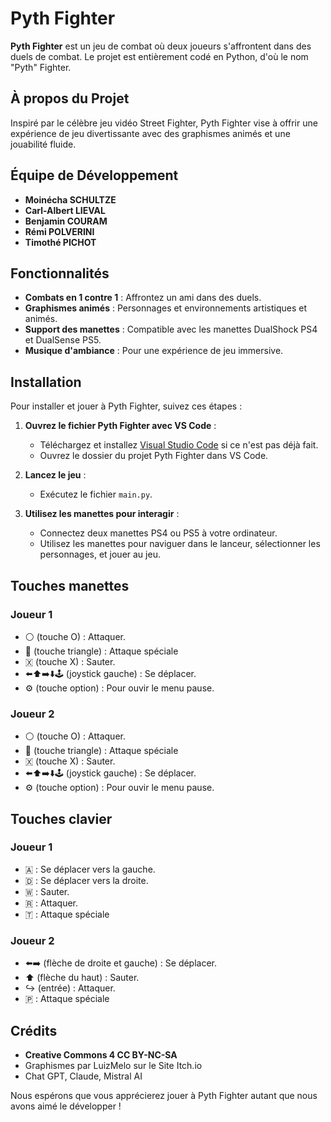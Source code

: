 # Pyth Fighter

**Pyth Fighter** est un jeu de combat où deux joueurs s'affrontent dans des duels de combat. Le projet est entièrement codé en Python, d'où le nom "Pyth" Fighter.

## À propos du Projet

Inspiré par le célèbre jeu vidéo Street Fighter, Pyth Fighter vise à offrir une expérience de jeu divertissante avec des graphismes animés et une jouabilité fluide.

## Équipe de Développement

- **Moinécha SCHULTZE**
- **Carl-Albert LIEVAL**
- **Benjamin COURAM**
- **Rémi POLVERINI**
- **Timothé PICHOT**

## Fonctionnalités

- **Combats en 1 contre 1** : Affrontez un ami dans des duels.
- **Graphismes animés** : Personnages et environnements artistiques et animés.
- **Support des manettes** : Compatible avec les manettes DualShock PS4 et DualSense PS5.
- **Musique d'ambiance** : Pour une expérience de jeu immersive.

## Installation

Pour installer et jouer à Pyth Fighter, suivez ces étapes :

1. **Ouvrez le fichier Pyth Fighter avec VS Code** :
   - Téléchargez et installez [Visual Studio Code](https://code.visualstudio.com/) si ce n'est pas déjà fait.
   - Ouvrez le dossier du projet Pyth Fighter dans VS Code.
  
2. **Lancez le jeu** :
   - Exécutez le fichier `main.py`.

3. **Utilisez les manettes pour interagir** :
   - Connectez deux manettes PS4 ou PS5 à votre ordinateur.
   - Utilisez les manettes pour naviguer dans le lanceur, sélectionner les personnages, et jouer au jeu.

## Touches manettes
### Joueur 1

- ⚪ (touche O) : Attaquer.
- 🔼 (touche triangle) : Attaque spéciale
- 🇽 (touche X) : Sauter.
- ⬅️⬆️➡️⬇️🕹️ (joystick gauche) : Se déplacer.
- ⚙️ (touche option) : Pour ouvir le menu pause.

### Joueur 2

- ⚪ (touche O) : Attaquer.
- 🔼 (touche triangle) : Attaque spéciale
- 🇽 (touche X) : Sauter.
- ⬅️⬆️➡️⬇️🕹️ (joystick gauche) : Se déplacer.
- ⚙️ (touche option) : Pour ouvir le menu pause.


## Touches clavier 
### Joueur 1

- 🇦 : Se déplacer vers la gauche.
- 🇩 : Se déplacer vers la droite.
- 🇼 : Sauter.
- 🇷 : Attaquer.
- 🇹 : Attaque spéciale

### Joueur 2

- ⬅️➡️ (flèche de droite  et gauche) : Se déplacer.
- ⬆️ (flèche du haut) : Sauter.
- ↪️ (entrée) : Attaquer.
- 🇵 : Attaque spéciale

## Crédits

- **Creative Commons 4 CC BY-NC-SA**
- Graphismes par LuizMelo sur le Site Itch.io
- Chat GPT, Claude, Mistral AI


Nous espérons que vous apprécierez jouer à Pyth Fighter autant que nous avons aimé le développer !
